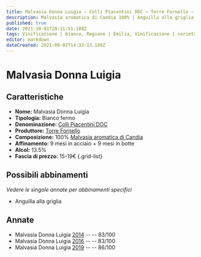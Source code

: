 ```yaml
---
title: Malvasia Donna Luigia – Colli Piacentini DOC – Torre Fornello – Emilia (IT) – 15-19€ – 2★-3★
description: Malvasia aromatica di Candia 100% | Anguilla alla griglia
published: true
date: 2021-10-01T20:11:51.188Z
tags: Vinificazione | bianco, Regione | Emilia, Vinificazione | varietale, Vinificazione | fermo, Valutazioni | 3 stelle, Vitigni | Malvasia di Candia aromatica, Alimento | anguilla, Cottura | alla griglia, Prezzi | 15-19€,
editor: markdown
dateCreated: 2021-09-02T14:33:13.149Z
---
```


# Malvasia Donna Luigia

## Caratteristiche
- **Nome:** Malvasia Donna Luigia
- **Tipologia:** Bianco fermo
- **Denominazione:** [Colli Piacentini DOC](/denominazioni/Italia/Emilia/DOC-Colli-Piacentini)
- **Produttore:** [Torre Fornello](/produttori/Italia/Emilia/Torre-Fornello) 
- **Composizione:** 100% [Malvasia aromatica di Candia](/vitigni/Italia/bacca-bianca/malvasia-di-candia-aromatica)
- **Affinamento:** 9 mesi in acciaio + 9 mesi in botte
- **Alcol:** 13.5%
- **Fascia di prezzo:** 15-19€
{.grid-list}



## Possibili abbinamenti
*Vedere le singole annate per abbinamenti specifici*

- Anguilla alla griglia

## Annate
- Malvasia Donna Luigia [2014](/vini/Italia/Emilia/Torre-Fornello/Malvasia-Donna-Luigia/2014) -- <span class="star-2"></span> -- 83/100
- Malvasia Donna Luigia [2016](/vini/Italia/Emilia/Torre-Fornello/Malvasia-Donna-Luigia/2016) -- <span class="star-2"></span> -- 83/100
- Malvasia Donna Luigia [2019](/vini/Italia/Emilia/Torre-Fornello/Malvasia-Donna-Luigia/2019) -- <span class="star-3"></span> -- 86/100